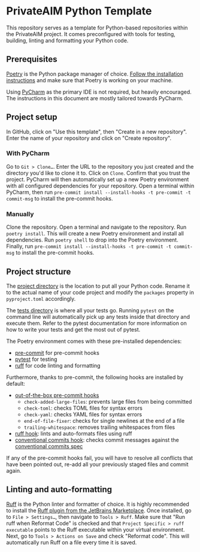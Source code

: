 # PrivateAIM Python Template

This repository serves as a template for Python-based repositories within the PrivateAIM project.
It comes preconfigured with tools for testing, building, linting and formatting your Python code.

## Prerequisites

[Poetry](https://python-poetry.org/) is the Python package manager of choice.
[Follow the installation instructions](https://python-poetry.org/docs/) and make sure that Poetry is working on your
machine.

Using [PyCharm](https://www.jetbrains.com/pycharm/) as the primary IDE is not required, but heavily encouraged.
The instructions in this document are mostly tailored towards PyCharm.

## Project setup

In GitHub, click on "Use this template", then "Create in a new repository".
Enter the name of your repository and click on "Create repository".

### With PyCharm

Go to `Git > Clone…`.
Enter the URL to the repository you just created and the directory you'd like to clone it to.
Click on `Clone`.
Confirm that you trust the project.
PyCharm will then automatically set up a new Poetry environment with all configured dependencies for your repository.
Open a terminal within PyCharm, then run `pre-commit install --install-hooks -t pre-commit -t commit-msg` to install the
pre-commit hooks.

### Manually

Clone the repository.
Open a terminal and navigate to the repository.
Run `poetry install`.
This will create a new Poetry environment and install all dependencies.
Run `poetry shell` to drop into the Poetry environment.
Finally, run `pre-commit install --install-hooks -t pre-commit -t commit-msg` to install the pre-commit hooks.

## Project structure

The [project directory](./project) is the location to put all your Python code.
Rename it to the actual name of your code project and modify the `packages` property in `pyproject.toml` accordingly.

The [tests directory](./tests) is where all your tests go.
Running `pytest` on the command line will automatically pick up any tests inside that directory and execute them.
Refer to the pytest documentation for more information on how to write your tests and get the most out of pytest.

The Poetry environment comes with these pre-installed dependencies:

- [pre-commit](https://pre-commit.com/) for pre-commit hooks
- [pytest](https://docs.pytest.org/en/7.4.x/) for testing
- [ruff](https://github.com/astral-sh/ruff) for code linting and formatting

Furthermore, thanks to pre-commit, the following hooks are installed by default:

- [out-of-the-box pre-commit hooks](https://github.com/pre-commit/pre-commit-hooks)
    - `check-added-large-files`: prevents large files from being committed
    - `check-toml`: checks TOML files for syntax errors
    - `check-yaml`: checks YAML files for syntax errors
    - `end-of-file-fixer`: checks for single newlines at the end of a file
    - `trailing-whitespace`: removes trailing whitespaces from files
- [ruff hook](https://github.com/astral-sh/ruff-pre-commit): lints and auto-formats files using ruff
- [conventional commits hook](https://github.com/compilerla/conventional-pre-commit): checks commit messages against
  the [conventional commits spec](https://www.conventionalcommits.org/en/v1.0.0/)

If any of the pre-commit hooks fail, you will have to resolve all conflicts that have been pointed out, re-add all your
previously staged files and commit again.

## Linting and auto-formatting

[Ruff](https://github.com/astral-sh/ruff) is the Python linter and formatter of choice.
It is highly recommended to install
the [Ruff plugin from the JetBrains Marketplace](https://plugins.jetbrains.com/plugin/20574-ruff).
Once installed, go to `File > Settings…`, then navigate to `Tools > Ruff`.
Make sure that "Run ruff when Reformat Code" is checked and that `Project Specific > ruff executable` points to the Ruff
executable within your virtual environment.
Next, go to `Tools > Actions on Save` and check "Reformat code".
This will automatically run Ruff on a file every time it is saved.

